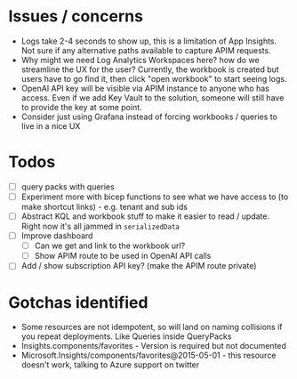 #

# Issues / concerns

- Logs take 2-4 seconds to show up, this is a limitation of App Insights. Not sure if any alternative paths available to capture APIM requests.
- Why might we need Log Analytics Workspaces here? how do we streamline the UX for the user? Currently, the workbook is created but users have to go find it, then click "open workbook" to start seeing logs.
- OpenAI API key will be visible via APIM instance to anyone who has access. Even if we add Key Vault to the solution, someone will still have to provide the key at some point.
- Consider just using Grafana instead of forcing workbooks / queries to live in a nice UX

# Todos

- [ ] query packs with queries
- [ ] Experiment more with bicep functions to see what we have access to (to make shortcut links) - e.g. tenant and sub ids
- [ ] Abstract KQL and workbook stuff to make it easier to read / update. Right now it's all jammed in `serializedData`
- [ ] Improve dashboard
  - [ ] Can we get and link to the workbook url?
  - [ ] Show APIM route to be used in OpenAI API calls
- [ ] Add / show subscription API key? (make the APIM route private)

# Gotchas identified

- Some resources are not idempotent, so will land on naming collisions if you repeat deployments. Like Queries inside QueryPacks
- Insights.components/favorites - Version is required but not documented
- Microsoft.Insights/components/favorites@2015-05-01 - this resource doesn't work, talking to Azure support on twitter
